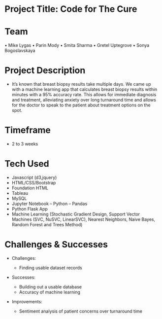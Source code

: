  

# Project Title: Code for The Cure

# Team
•	Mike Lygas
•	Parin Mody
• Smita Sharma
•	Gretel Uptegrove
•	Sonya Bogoslavskaya

# Project Description
- It’s known that breast biopsy results take multiple days. We came up with a machine learning app that calculates breast biopsy results within minutes with a 95% accuracy rate. This allows for immediate diagnosis and treatment, alleviating anxiety over long turnaround time and allows for the doctor to speak to the patient about treatment options on the spot.

# Timeframe
- 2 to 3 weeks

# Tech Used
- Javascript (d3,jquery)
- HTML/CSS/Bootstrap
- Foundation HTML
- Tableau
- MySQL
- Jupyter Notebook – Python – Pandas
- Python Flask App
- Machine Learning (Stochastic Gradient Design, Support Vector Machines (SVC, NuSVC, LinearSVC), Nearest Neighbors, Naive Bayes, Random Forest and Trees Method)

# Challenges & Successes
- Challenges: 
  - Finding usable dataset records
  
- Successes:
  - Building out a usable database
  - Accuracy of machine learning 

- Improvements: 
  - Sentiment analysis of patient concerns over turnaround time
